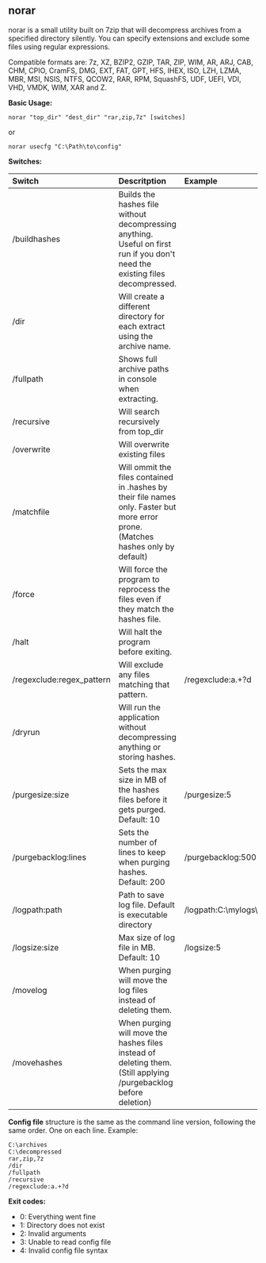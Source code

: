 ## norar

norar is a small utility built on 7zip that will decompress archives from a specified directory silently.
You can specify extensions and exclude some files using regular expressions.



Compatible formats are: 7z, XZ, BZIP2, GZIP, TAR, ZIP, WIM, AR, ARJ, CAB, CHM, CPIO, CramFS, DMG, EXT, FAT, GPT, HFS, IHEX, ISO, LZH, LZMA, MBR, MSI, NSIS, NTFS, QCOW2, RAR, RPM, SquashFS, UDF, UEFI, VDI, VHD, VMDK, WIM, XAR and Z.


**Basic Usage:**

    norar "top_dir" "dest_dir" "rar,zip,7z" [switches]

or

    norar usecfg "C:\Path\to\config"


**Switches:**

| Switch   |  Descritption  | Example |
| :------- | :------------- | :------ |
| /buildhashes | Builds the hashes file without decompressing anything. Useful on first run if you don't need the existing files decompressed. |
| /dir | Will create a different directory for each extract using the archive name. |
| /fullpath | Shows full archive paths in console when extracting. |
| /recursive | Will search recursively from top_dir |
| /overwrite | Will overwrite existing files |
| /matchfile | Will ommit the files contained in .hashes by their file names only. Faster but more error prone. (Matches hashes only by default) |
| /force  | Will force the program to reprocess the files even if they match the hashes file. |
| /halt | Will halt the program before exiting. |
| /regexclude:regex_pattern | Will exclude any files matching that pattern. | /regexclude:a.+?d |
| /dryrun | Will run the application without decompressing anything or storing hashes. |
| /purgesize:size | Sets the max size in MB of the hashes files before it gets purged. Default: 10 | /purgesize:5 |
| /purgebacklog:lines | Sets the number of lines to keep when purging hashes. Default: 200 | /purgebacklog:500 |
| /logpath:path | Path to save log file. Default is executable directory | /logpath:C:\mylogs\ |
| /logsize:size | Max size of log file in MB. Default: 10 | /logsize:5 |
| /movelog | When purging will move the log files instead of deleting them. |
| /movehashes | When purging will move the hashes files instead of deleting them. (Still applying /purgebacklog before deletion) |

**Config file** structure is the same as the command line version, following the same order. One on each line. Example:

    C:\archives
    C:\decompressed
    rar,zip,7z
    /dir
    /fullpath
    /recursive
    /regexclude:a.+?d


**Exit codes:**
- 0: Everything went fine
- 1: Directory does not exist
- 2: Invalid arguments
- 3: Unable to read config file
- 4: Invalid config file syntax
